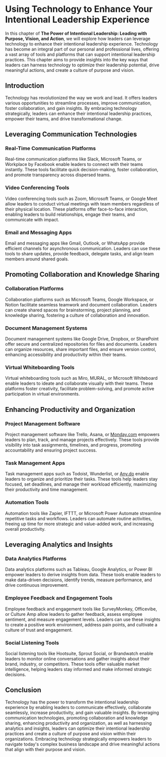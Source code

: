 Using Technology to Enhance Your Intentional Leadership Experience
===========================================================================

In this chapter of **The Power of Intentional Leadership: Leading with Purpose, Vision, and Action**, we will explore how leaders can leverage technology to enhance their intentional leadership experience. Technology has become an integral part of our personal and professional lives, offering a vast array of tools and platforms that can support intentional leadership practices. This chapter aims to provide insights into the key ways that leaders can harness technology to optimize their leadership potential, drive meaningful actions, and create a culture of purpose and vision.

Introduction
------------

Technology has revolutionized the way we work and lead. It offers leaders various opportunities to streamline processes, improve communication, foster collaboration, and gain insights. By embracing technology strategically, leaders can enhance their intentional leadership practices, empower their teams, and drive transformational change.

Leveraging Communication Technologies
-------------------------------------

### Real-Time Communication Platforms

Real-time communication platforms like Slack, Microsoft Teams, or Workplace by Facebook enable leaders to connect with their teams instantly. These tools facilitate quick decision-making, foster collaboration, and promote transparency across dispersed teams.

### Video Conferencing Tools

Video conferencing tools such as Zoom, Microsoft Teams, or Google Meet allow leaders to conduct virtual meetings with team members regardless of their physical location. These platforms offer face-to-face interaction, enabling leaders to build relationships, engage their teams, and communicate with impact.

### Email and Messaging Apps

Email and messaging apps like Gmail, Outlook, or WhatsApp provide efficient channels for asynchronous communication. Leaders can use these tools to share updates, provide feedback, delegate tasks, and align team members around shared goals.

Promoting Collaboration and Knowledge Sharing
---------------------------------------------

### Collaboration Platforms

Collaboration platforms such as Microsoft Teams, Google Workspace, or Notion facilitate seamless teamwork and document collaboration. Leaders can create shared spaces for brainstorming, project planning, and knowledge sharing, fostering a culture of collaboration and innovation.

### Document Management Systems

Document management systems like Google Drive, Dropbox, or SharePoint offer secure and centralized repositories for files and documents. Leaders can organize resources, share important files, and ensure version control, enhancing accessibility and productivity within their teams.

### Virtual Whiteboarding Tools

Virtual whiteboarding tools such as Miro, MURAL, or Microsoft Whiteboard enable leaders to ideate and collaborate visually with their teams. These platforms foster creativity, facilitate problem-solving, and promote active participation in virtual environments.

Enhancing Productivity and Organization
---------------------------------------

### Project Management Software

Project management software like Trello, Asana, or [Monday.com](http://Monday.com) empowers leaders to plan, track, and manage projects effectively. These tools provide visibility into task assignments, timelines, and progress, promoting accountability and ensuring project success.

### Task Management Apps

Task management apps such as Todoist, Wunderlist, or [Any.do](http://Any.do) enable leaders to organize and prioritize their tasks. These tools help leaders stay focused, set deadlines, and manage their workload efficiently, maximizing their productivity and time management.

### Automation Tools

Automation tools like Zapier, IFTTT, or Microsoft Power Automate streamline repetitive tasks and workflows. Leaders can automate routine activities, freeing up time for more strategic and value-added work, and increasing overall productivity.

Leveraging Analytics and Insights
---------------------------------

### Data Analytics Platforms

Data analytics platforms such as Tableau, Google Analytics, or Power BI empower leaders to derive insights from data. These tools enable leaders to make data-driven decisions, identify trends, measure performance, and drive continuous improvement.

### Employee Feedback and Engagement Tools

Employee feedback and engagement tools like SurveyMonkey, Officevibe, or Culture Amp allow leaders to gather feedback, assess employee sentiment, and measure engagement levels. Leaders can use these insights to create a positive work environment, address pain points, and cultivate a culture of trust and engagement.

### Social Listening Tools

Social listening tools like Hootsuite, Sprout Social, or Brandwatch enable leaders to monitor online conversations and gather insights about their brand, industry, or competitors. These tools offer valuable market intelligence, helping leaders stay informed and make informed strategic decisions.

Conclusion
----------

Technology has the power to transform the intentional leadership experience by enabling leaders to communicate effectively, collaborate seamlessly, increase productivity, and gain valuable insights. By leveraging communication technologies, promoting collaboration and knowledge sharing, enhancing productivity and organization, as well as harnessing analytics and insights, leaders can optimize their intentional leadership practices and create a culture of purpose and vision within their organizations. Embracing technology strategically empowers leaders to navigate today's complex business landscape and drive meaningful actions that align with their purpose and vision.
